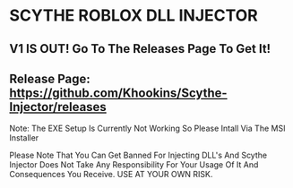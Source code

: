 # SCYTHE ROBLOX DLL INJECTOR

## V1 IS OUT! Go To The Releases Page To Get It!
## Release Page: https://github.com/Khookins/Scythe-Injector/releases
Note: The EXE Setup Is Currently Not Working So Please Intall Via The MSI Installer

Please Note That You Can Get Banned For Injecting DLL's And Scythe Injector Does Not Take Any Responsibility For Your Usage Of It And Consequences You Receive.
USE AT YOUR OWN RISK.
